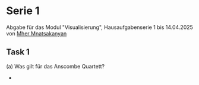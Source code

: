 # Serie 1

Abgabe für das Modul "Visualisierung", Hausaufgabenserie 1 bis 14.04.2025 von [Mher Mnatsakanyan](mailto:mher.mnatsakanyan@uni-jena.de)

## Task 1

(a) Was gilt für das Anscombe Quartett?

- 
